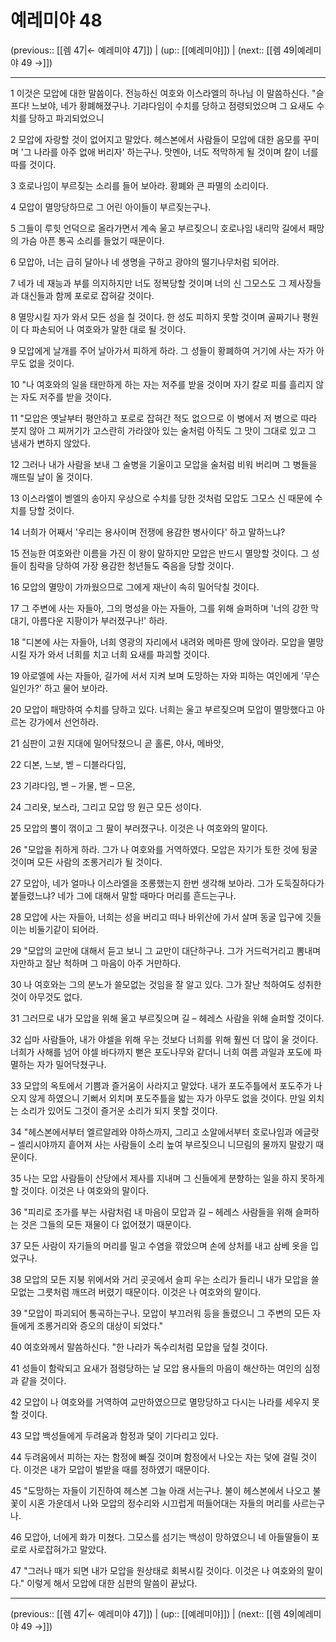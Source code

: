 # 예레미야 48

(previous:: [[렘 47|← 예레미야 47]]) | (up:: [[예레미야]]) | (next:: [[렘 49|예레미야 49 →]])

***




1 
이것은 모압에 대한 말씀이다. 전능하신 여호와 이스라엘의 하나님 이 말씀하신다. "슬프다! 느보야, 네가 황폐해졌구나. 기랴다임이 수치를 당하고 점령되었으며 그 요새도 수치를 당하고 파괴되었으니 



2 
모압에 자랑할 것이 없어지고 말았다. 헤스본에서 사람들이 모압에 대한 음모를 꾸미며 '그 나라를 아주 없애 버리자' 하는구나. 맛멘아, 너도 적막하게 될 것이며 칼이 너를 따를 것이다. 



3 
호로나임이 부르짖는 소리를 들어 보아라. 황폐와 큰 파멸의 소리이다. 



4 
모압이 멸망당하므로 그 어린 아이들이 부르짖는구나. 



5 
그들이 루힛 언덕으로 올라가면서 계속 울고 부르짖으니 호로나임 내리막 길에서 패망의 가슴 아픈 통곡 소리를 들었기 때문이다. 



6 
모압아, 너는 급히 달아나 네 생명을 구하고 광야의 떨기나무처럼 되어라. 



7 
네가 네 재능과 부를 의지하지만 너도 정복당할 것이며 너의 신 그모스도 그 제사장들과 대신들과 함께 포로로 잡혀갈 것이다. 



8 
멸망시킬 자가 와서 모든 성을 칠 것이다. 한 성도 피하지 못할 것이며 골짜기나 평원이 다 파손되어 나 여호와가 말한 대로 될 것이다. 



9 
모압에게 날개를 주어 날아가서 피하게 하라. 그 성들이 황폐하여 거기에 사는 자가 아무도 없을 것이다. 



10 
"나 여호와의 일을 태만하게 하는 자는 저주를 받을 것이며 자기 칼로 피를 흘리지 않는 자도 저주를 받을 것이다. 



11 
"모압은 옛날부터 평안하고 포로로 잡혀간 적도 없으므로 이 병에서 저 병으로 따라 붓지 않아 그 찌꺼기가 고스란히 가라앉아 있는 술처럼 아직도 그 맛이 그대로 있고 그 냄새가 변하지 않았다. 



12 
그러나 내가 사람을 보내 그 술병을 기울이고 모압을 술처럼 비워 버리며 그 병들을 깨뜨릴 날이 올 것이다. 



13 
이스라엘이 벧엘의 송아지 우상으로 수치를 당한 것처럼 모압도 그모스 신 때문에 수치를 당할 것이다. 



14 
너희가 어째서 '우리는 용사이며 전쟁에 용감한 병사이다' 하고 말하느냐? 



15 
전능한 여호와란 이름을 가진 이 왕이 말하지만 모압은 반드시 멸망할 것이다. 그 성들이 침략을 당하여 가장 용감한 청년들도 죽음을 당할 것이다. 



16 
모압의 멸망이 가까웠으므로 그에게 재난이 속히 밀어닥칠 것이다. 



17 
그 주변에 사는 자들아, 그의 명성을 아는 자들아, 그를 위해 슬퍼하며 '너의 강한 막대기, 아름다운 지팡이가 부러졌구나!' 하라. 



18 
"디본에 사는 자들아, 너희 영광의 자리에서 내려와 메마른 땅에 앉아라. 모압을 멸망시킬 자가 와서 너희를 치고 너희 요새를 파괴할 것이다. 



19 
아로엘에 사는 자들아, 길가에 서서 지켜 보며 도망하는 자와 피하는 여인에게 '무슨 일인가?' 하고 물어 보아라. 



20 
모압이 패망하여 수치를 당하고 있다. 너희는 울고 부르짖으며 모압이 멸망했다고 아르논 강가에서 선언하라. 



21 
심판이 고원 지대에 밀어닥쳤으니 곧 홀론, 야사, 메바앗, 



22 
디본, 느보, 벧 – 디블라다임, 



23 
기랴다임, 벧 – 가물, 벧 – 므온, 



24 
그리욧, 보스라, 그리고 모압 땅 원근 모든 성이다. 



25 
모압의 뿔이 꺾이고 그 팔이 부러졌구나. 이것은 나 여호와의 말이다. 



26 
"모압을 취하게 하라. 그가 나 여호와를 거역하였다. 모압은 자기가 토한 것에 뒹굴 것이며 모든 사람의 조롱거리가 될 것이다. 



27 
모압아, 네가 얼마나 이스라엘을 조롱했는지 한번 생각해 보아라. 그가 도둑질하다가 붙들렸느냐? 네가 그에 대해서 말할 때마다 머리를 흔드는구나. 



28 
모압에 사는 자들아, 너희는 성을 버리고 떠나 바위산에 가서 살며 동굴 입구에 깃들이는 비둘기같이 되어라. 



29 
"모압의 교만에 대해서 듣고 보니 그 교만이 대단하구나. 그가 거드럭거리고 뽐내며 자만하고 잘난 척하며 그 마음이 아주 거만하다. 



30 
나 여호와는 그의 분노가 쓸모없는 것임을 잘 알고 있다. 그가 잘난 척하여도 성취한 것이 아무것도 없다. 



31 
그러므로 내가 모압을 위해 울고 부르짖으며 길 – 헤레스 사람을 위해 슬퍼할 것이다. 



32 
십마 사람들아, 내가 야셀을 위해 우는 것보다 너희를 위해 훨씬 더 많이 울 것이다. 너희가 사해를 넘어 야셀 바다까지 뻗은 포도나무와 같더니 너희 여름 과일과 포도에 파멸하는 자가 밀어닥쳤구나. 



33 
모압의 옥토에서 기쁨과 즐거움이 사라지고 말았다. 내가 포도주틀에서 포도주가 나오지 않게 하였으니 기뻐서 외치며 포도주틀을 밟는 자가 아무도 없을 것이다. 만일 외치는 소리가 있어도 그것이 즐거운 소리가 되지 못할 것이다. 



34 
"헤스본에서부터 엘르알레와 야하스까지, 그리고 소알에서부터 호로나임과 에글랏 – 셀리시야까지 흩어져 사는 사람들이 소리 높여 부르짖으니 니므림의 물까지 말랐기 때문이다. 



35 
나는 모압 사람들이 산당에서 제사를 지내며 그 신들에게 분향하는 일을 하지 못하게 할 것이다. 이것은 나 여호와의 말이다. 



36 
"피리로 조가를 부는 사람처럼 내 마음이 모압과 길 – 헤레스 사람들을 위해 슬퍼하는 것은 그들의 모든 재물이 다 없어졌기 때문이다. 



37 
모든 사람이 자기들의 머리를 밀고 수염을 깎았으며 손에 상처를 내고 삼베 옷을 입었구나. 



38 
모압의 모든 지붕 위에서와 거리 곳곳에서 슬피 우는 소리가 들리니 내가 모압을 쓸모없는 그릇처럼 깨뜨려 버렸기 때문이다. 이것은 나 여호와의 말이다. 



39 
"모압이 파괴되어 통곡하는구나. 모압이 부끄러워 등을 돌렸으니 그 주변의 모든 자들에게 조롱거리와 증오의 대상이 되었다." 



40 
여호와께서 말씀하신다. "한 나라가 독수리처럼 모압을 덮칠 것이다. 



41 
성들이 함락되고 요새가 점령당하는 날 모압 용사들의 마음이 해산하는 여인의 심정과 같을 것이다. 



42 
모압이 나 여호와를 거역하여 교만하였으므로 멸망당하고 다시는 나라를 세우지 못할 것이다. 



43 
모압 백성들에게 두려움과 함정과 덫이 기다리고 있다. 



44 
두려움에서 피하는 자는 함정에 빠질 것이며 함정에서 나오는 자는 덫에 걸릴 것이다. 이것은 내가 모압이 벌받을 때를 정하였기 때문이다. 



45 
"도망하는 자들이 기진하여 헤스본 그늘 아래 서는구나. 불이 헤스본에서 나오고 불꽃이 시혼 가운데서 나와 모압의 정수리와 시끄럽게 떠들어대는 자들의 머리를 사르는구나. 



46 
모압아, 너에게 화가 미쳤다. 그모스를 섬기는 백성이 망하였으니 네 아들딸들이 포로로 사로잡혀가고 말았다. 



47 
"그러나 때가 되면 내가 모압을 원상태로 회복시킬 것이다. 이것은 나 여호와의 말이다." 이렇게 해서 모압에 대한 심판의 말씀이 끝났다.

***

(previous:: [[렘 47|← 예레미야 47]]) | (up:: [[예레미야]]) | (next:: [[렘 49|예레미야 49 →]])
